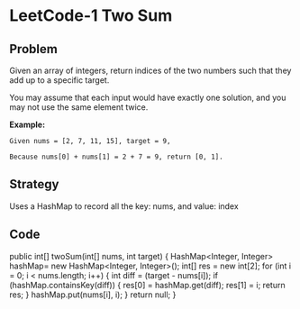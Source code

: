 # LeetCode-1 Two Sum

## Problem ##

Given an array of integers, return indices of the two numbers such that they add up to a specific target.

You may assume that each input would have exactly one solution, and you may not use the same element twice.

**Example:** 

`Given nums = [2, 7, 11, 15], target = 9,`

`Because nums[0] + nums[1] = 2 + 7 = 9, return [0, 1].`

## Strategy ##

Uses a HashMap to record all the key: nums, and value: index

## Code ##

public int[] twoSum(int[] nums, int target) {
        HashMap<Integer, Integer> hashMap= new HashMap<Integer, Integer>();
        int[] res = new int[2];
        for (int i = 0; i < nums.length; i++) {
            int diff = (target - nums[i]);
            if  (hashMap.containsKey(diff)) {
                res[0] = hashMap.get(diff);
                res[1] = i;
                return res;
            }
            hashMap.put(nums[i], i);
        }
        return null;
    }
